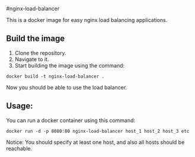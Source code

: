 #nginx-load-balancer

This is a docker image for easy nginx load balancing applications.

## Build the image 

1. Clone the repository.
2. Navigate to it.
3. Start building the image using the command:

```shell
docker build -t nginx-load-balancer .
```

Now you should be able to use the load balancer.

## Usage:

You can run a docker container using this command:

```shell
docker run -d -p 8080:80 nginx-load-balancer host_1 host_2 host_3 etc
```
Notice: You should specify at least one host, and also all hosts should be reachable.